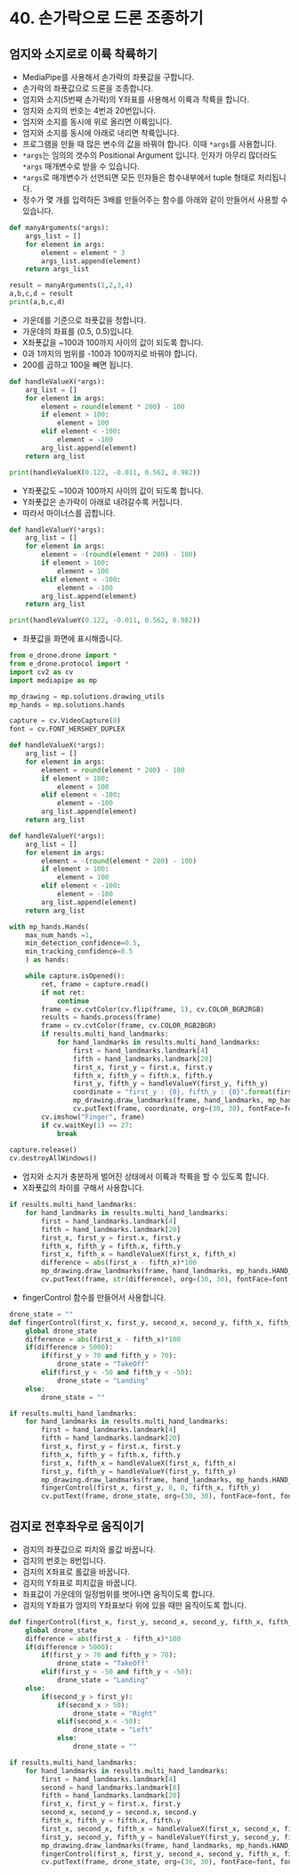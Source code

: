 # 40. 손가락으로 드론 조종하기
## 엄지와 소지로로 이륙 착륙하기
* MediaPipe를 사용해서 손가락의 좌푯값을 구합니다. 
* 손가락의 좌푯값으로 드론을 조종합니다. 
* 엄지와 소지(5번째 손가락)의 Y좌표를 사용해서 이륙과 착륙을 합니다.
* 엄지와 소지의 번호는 4번과 20번입니다.
* 엄지와 소지를 동시에 위로 올리면 이륙입니다.
* 엄지와 소지를 동시에 아래로 내리면 착륙입니다. 
* 프로그램을 만들 때 많은 변수의 값을 바꿔야 합니다. 이때 ```*args```를 사용합니다.  
* ```*args```는 임의의 갯수의 Positional Argument 입니다. 인자가 아무리 많더라도 ```*args``` 매개변수로 받을 수 있습니다.
* ```*args```로 매개변수가 선언되면 모든 인자들은 함수내부에서 tuple 형태로 처리됩니다.
* 정수가 몇 개를 입력하든 3배를 만들어주는 함수를 아래와 같이 만들어서 사용할 수 있습니다.
```python
def manyArguments(*args):
    args_list = []
    for element in args:
        element = element * 3
        args_list.append(element)
    return args_list

result = manyArguments(1,2,3,4)
a,b,c,d = result
print(a,b,c,d)
```
* 가운데를 기준으로 좌푯값을 정합니다.
* 가운데의 좌표를 (0.5, 0.5)입니다.
* X좌푯값을 ~100과 100까지 사이의 값이 되도록 합니다. 
* 0과 1까지의 범위를 -100과 100까지로 바꿔야 합니다.
* 200를 곱하고 100을 빼면 됩니다.  
```python
def handleValueX(*args):
    arg_list = []
    for element in args:
        element = round(element * 200) - 100
        if element > 100:
            element = 100
        elif element < -100:
            element = -100
        arg_list.append(element)
    return arg_list

print(handleValueX(0.122, -0.011, 0.562, 0.982))
```
* Y좌푯값도 ~100과 100까지 사이의 값이 되도록 합니다. 
* Y좌푯값은 손가락이 아래로 내려갈수록 커집니다.
* 따라서 마이너스를 곱합니다.
```python
def handleValueY(*args):
    arg_list = []
    for element in args:
        element = -(round(element * 200) - 100)
        if element > 100:
            element = 100
        elif element < -100:
            element = -100
        arg_list.append(element)
    return arg_list

print(handleValueY(0.122, -0.011, 0.562, 0.982))
```

* 좌푯값을 화면에 표시해줍니다.
```python
from e_drone.drone import *
from e_drone.protocol import *
import cv2 as cv
import mediapipe as mp

mp_drawing = mp.solutions.drawing_utils
mp_hands = mp.solutions.hands

capture = cv.VideoCapture(0)
font = cv.FONT_HERSHEY_DUPLEX

def handleValueX(*args):
    arg_list = []
    for element in args:
        element = round(element * 200) - 100
        if element > 100:
            element = 100
        elif element < -100:
            element = -100
        arg_list.append(element)
    return arg_list                

def handleValueY(*args):
    arg_list = []
    for element in args:
        element = -(round(element * 200) - 100)
        if element > 100:
            element = 100
        elif element < -100:
            element = -100
        arg_list.append(element)
    return arg_list

with mp_hands.Hands(
    max_num_hands =1,
    min_detection_confidence=0.5,
    min_tracking_confidence=0.5
    ) as hands:

    while capture.isOpened():
        ret, frame = capture.read()
        if not ret:
            continue
        frame = cv.cvtColor(cv.flip(frame, 1), cv.COLOR_BGR2RGB)
        results = hands.process(frame)
        frame = cv.cvtColor(frame, cv.COLOR_RGB2BGR)
        if results.multi_hand_landmarks:
            for hand_landmarks in results.multi_hand_landmarks:
                first = hand_landmarks.landmark[4]
                fifth = hand_landmarks.landmark[20]
                first_x, first_y = first.x, first.y
                fifth_x, fifth_y = fifth.x, fifth.y
                first_y, fifth_y = handleValueY(first_y, fifth_y)
                coordinate = "first_y : {0}, fifth_y : {0}".format(first_y, fifth_y)
                mp_drawing.draw_landmarks(frame, hand_landmarks, mp_hands.HAND_CONNECTIONS)
                cv.putText(frame, coordinate, org=(30, 30), fontFace=font, fontScale=0.5, color=(255,0,0), thickness=2)      
        cv.imshow("Finger", frame)  
        if cv.waitKey(1) == 27:
            break
        
capture.release()
cv.destroyAllWindows()
```

* 엄지와 소지가 충분하게 벌어진 상태에서 이륙과 착륙을 할 수 있도록 합니다.
* X좌푯값의 차이를 구해서 사용합니다.
```python
if results.multi_hand_landmarks:
    for hand_landmarks in results.multi_hand_landmarks:
        first = hand_landmarks.landmark[4]
        fifth = hand_landmarks.landmark[20]
        first_x, first_y = first.x, first.y
        fifth_x, fifth_y = fifth.x, fifth.y
        first_x, fifth_x = handleValueX(first_x, fifth_x)
        difference = abs(first_x - fifth_x)*100                
        mp_drawing.draw_landmarks(frame, hand_landmarks, mp_hands.HAND_CONNECTIONS)
        cv.putText(frame, str(difference), org=(30, 30), fontFace=font, fontScale=0.5, color=(255,0,0), thickness=2)
```

* fingerControl 함수를 만들어서 사용합니다.
```python
drone_state = ""
def fingerControl(first_x, first_y, second_x, second_y, fifth_x, fifth_y):
    global drone_state
    difference = abs(first_x - fifth_x)*100  
    if(difference > 5000):
        if(first_y > 70 and fifth_y > 70):
            drone_state = "TakeOff"           
        elif(first_y < -50 and fifth_y < -50):
            drone_state = "Landing"
    else:
        drone_state = ""    
```
```python
if results.multi_hand_landmarks:
    for hand_landmarks in results.multi_hand_landmarks:
        first = hand_landmarks.landmark[4]
        fifth = hand_landmarks.landmark[20]
        first_x, first_y = first.x, first.y
        fifth_x, fifth_y = fifth.x, fifth.y
        first_x, fifth_x = handleValueX(first_x, fifth_x)
        first_y, fifth_y = handleValueY(first_y, fifth_y)                
        mp_drawing.draw_landmarks(frame, hand_landmarks, mp_hands.HAND_CONNECTIONS)
        fingerControl(first_x, first_y, 0, 0, fifth_x, fifth_y)
        cv.putText(frame, drone_state, org=(30, 30), fontFace=font, fontScale=1, color=(255,0,0), thickness=2) 
```

## 검지로 전후좌우로 움직이기
* 검지의 좌푯값으로 피치와 롤값 바꿉니다.
* 검지의 번호는 8번입니다.
* 검지의 X좌표로 롤값을 바꿉니다.
* 검지의 Y좌표로 피치값을 바꿉니다.
* 좌표값이 가운데의 일정범위를 벗어나면 움직이도록 합니다.
* 검지의 Y좌표가 엄지의 Y좌표보다 위에 있을 때만 움직이도록 합니다.
```python
def fingerControl(first_x, first_y, second_x, second_y, fifth_x, fifth_y):
    global drone_state
    difference = abs(first_x - fifth_x)*100  
    if(difference > 5000):
        if(first_y > 70 and fifth_y > 70):
            drone_state = "TakeOff"           
        elif(first_y < -50 and fifth_y < -50):
            drone_state = "Landing"
    else:
        if(second_y > first_y):
            if(second_x > 50):
                drone_state = "Right"
            elif(second_x < -50):
                drone_state = "Left"
            else:
                drone_state = ""
```
```python
if results.multi_hand_landmarks:
    for hand_landmarks in results.multi_hand_landmarks:
        first = hand_landmarks.landmark[4]
        second = hand_landmarks.landmark[8]
        fifth = hand_landmarks.landmark[20]
        first_x, first_y = first.x, first.y
        second_x, second_y = second.x, second.y
        fifth_x, fifth_y = fifth.x, fifth.y
        first_x, second_x, fifth_x = handleValueX(first_x, second_x, fifth_x)
        first_y, second_y, fifth_y = handleValueY(first_y, second_y, fifth_y)                
        mp_drawing.draw_landmarks(frame, hand_landmarks, mp_hands.HAND_CONNECTIONS)
        fingerControl(first_x, first_y, second_x, second_y, fifth_x, fifth_y)
        cv.putText(frame, drone_state, org=(30, 30), fontFace=font, fontScale=1, color=(255,0,0), thickness=2)
```

